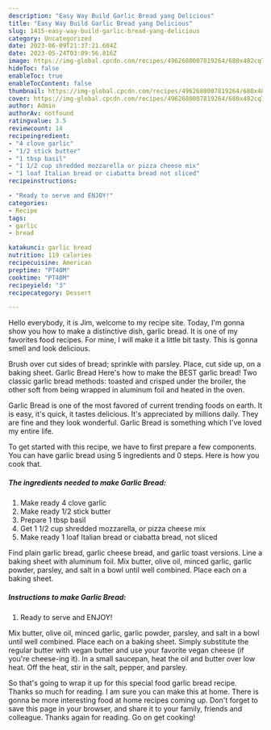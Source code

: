 ```yaml
---
description: "Easy Way Build Garlic Bread yang Delicious"
title: "Easy Way Build Garlic Bread yang Delicious"
slug: 1415-easy-way-build-garlic-bread-yang-delicious
category: Uncategorized
date: 2023-06-09T21:37:21.604Z
date: 2023-05-24T03:09:56.816Z
image: https://img-global.cpcdn.com/recipes/4962680007819264/680x482cq70/garlic-bread-recipe-main-photo.jpg
hideToc: false
enableToc: true
enableTocContent: false
thumbnail: https://img-global.cpcdn.com/recipes/4962680007819264/680x482cq70/garlic-bread-recipe-main-photo.jpg
cover: https://img-global.cpcdn.com/recipes/4962680007819264/680x482cq70/garlic-bread-recipe-main-photo.jpg
author: Admin
authorAv: notfound
ratingvalue: 3.5
reviewcount: 14
recipeingredient:
- "4 clove garlic"
- "1/2 stick butter"
- "1 tbsp basil"
- "1 1/2 cup shredded mozzarella or pizza cheese mix"
- "1 loaf Italian bread or ciabatta bread not sliced"
recipeinstructions:

- "Ready to serve and ENJOY!"
categories:
- Recipe
tags:
- garlic
- bread

katakunci: garlic bread 
nutrition: 119 calories
recipecuisine: American
preptime: "PT40M"
cooktime: "PT40M"
recipeyield: "3"
recipecategory: Dessert

---
```



Hello everybody, it is Jim, welcome to my recipe site. Today, I'm gonna show you how to make a distinctive dish, garlic bread. It is one of my favorites food recipes. For mine, I will make it a little bit tasty. This is gonna smell and look delicious.

Brush over cut sides of bread; sprinkle with parsley. Place, cut side up, on a baking sheet. Garlic Bread Here&#39;s how to make the BEST garlic bread! Two classic garlic bread methods: toasted and crisped under the broiler, the other soft from being wrapped in aluminum foil and heated in the oven.

Garlic Bread is one of the most favored of current trending foods on earth. It is easy, it's quick, it tastes delicious. It's appreciated by millions daily. They are fine and they look wonderful. Garlic Bread is something which I've loved my entire life.


To get started with this recipe, we have to first prepare a few components. You can have garlic bread using 5 ingredients and 0 steps. Here is how you cook that.

<!--inarticleads1-->

##### The ingredients needed to make Garlic Bread:

1. Make ready 4 clove garlic
1. Make ready 1/2 stick butter
1. Prepare 1 tbsp basil
1. Get 1 1/2 cup shredded mozzarella, or pizza cheese mix
1. Make ready 1 loaf Italian bread or ciabatta bread, not sliced


Find plain garlic bread, garlic cheese bread, and garlic toast versions. Line a baking sheet with aluminum foil. Mix butter, olive oil, minced garlic, garlic powder, parsley, and salt in a bowl until well combined. Place each on a baking sheet. 

<!--inarticleads2-->

##### Instructions to make Garlic Bread:


1. Ready to serve and ENJOY!

Mix butter, olive oil, minced garlic, garlic powder, parsley, and salt in a bowl until well combined. Place each on a baking sheet. Simply substitute the regular butter with vegan butter and use your favorite vegan cheese (if you&#39;re cheese-ing it). In a small saucepan, heat the oil and butter over low heat. Off the heat, stir in the salt, pepper, and parsley. 

So that's going to wrap it up for this special food garlic bread recipe. Thanks so much for reading. I am sure you can make this at home. There is gonna be more interesting food at home recipes coming up. Don't forget to save this page in your browser, and share it to your family, friends and colleague. Thanks again for reading. Go on get cooking!
